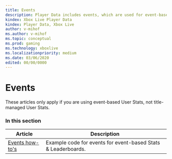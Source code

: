 ```yaml
---
title: Events
description: Player Data includes events, which are used for event-based User Stats.
kindex: Xbox Live Player Data
kindex: Player Data, Xbox Live
author: v-mihof
ms.author: v-mihof
ms.topic: conceptual
ms.prod: gaming
ms.technology: xboxlive
ms.localizationpriority: medium
ms.date: 03/06/2020
edited: 00/00/0000
---
```


# Events

These articles only apply if you are using event-based User Stats, not title-managed User Stats.


### In this section

| Article | Description |
|---------|-------------|
| [Events how-to's](how-to/live-events-howto-nav.md) | Example code for events for event-based Stats & Leaderboards. |
